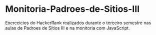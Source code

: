 # Monitoria-Padroes-de-Sitios-III

Exerccicios do  HackerRank realizados durante o terceiro semestre nas aulas de Padroes de Sitios III e na monitoria com JavaScript.
